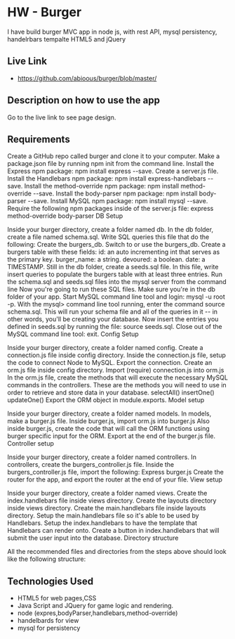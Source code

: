 # HW - Burger

I have build burger MVC app in node js, 
with rest API,
mysql persistency,
handelrbars tempalte
HTML5 and jQuery


## Live Link
 - https://github.com/abioous/burger/blob/master/

## Description on how to use the app

Go to the live link to see page design.

## Requirements
Create a GitHub repo called burger and clone it to your computer.
Make a package.json file by running npm init from the command line.
Install the Express npm package: npm install express --save.
Create a server.js file.
Install the Handlebars npm package: npm install express-handlebars --save.
Install the method-override npm package: npm install method-override --save.
Install the body-parser npm package: npm install body-parser --save.
Install MySQL npm package: npm install mysql --save.
Require the following npm packages inside of the server.js file:
express
method-override
body-parser
DB Setup

Inside your burger directory, create a folder named db.
In the db folder, create a file named schema.sql. Write SQL queries this file that do the following:
Create the burgers_db.
Switch to or use the burgers_db.
Create a burgers table with these fields:
id: an auto incrementing int that serves as the primary key.
burger_name: a string.
devoured: a boolean.
date: a TIMESTAMP.
Still in the db folder, create a seeds.sql file. In this file, write insert queries to populate the burgers table with at least three entries.
Run the schema.sql and seeds.sql files into the mysql server from the command line
Now you're going to run these SQL files.
Make sure you're in the db folder of your app.
Start MySQL command line tool and login: mysql -u root -p.
With the mysql> command line tool running, enter the command source schema.sql. This will run your schema file and all of the queries in it -- in other words, you'll be creating your database.
Now insert the entries you defined in seeds.sql by running the file: source seeds.sql.
Close out of the MySQL command line tool: exit.
Config Setup

Inside your burger directory, create a folder named config.
Create a connection.js file inside config directory.
Inside the connection.js file, setup the code to connect Node to MySQL.
Export the connection.
Create an orm.js file inside config directory.
Import (require) connection.js into orm.js
In the orm.js file, create the methods that will execute the necessary MySQL commands in the controllers. These are the methods you will need to use in order to retrieve and store data in your database.
selectAll()
insertOne()
updateOne()
Export the ORM object in module.exports.
Model setup

Inside your burger directory, create a folder named models.
In models, make a burger.js file.
Inside burger.js, import orm.js into burger.js
Also inside burger.js, create the code that will call the ORM functions using burger specific input for the ORM.
Export at the end of the burger.js file.
Controller setup

Inside your burger directory, create a folder named controllers.
In controllers, create the burgers_controller.js file.
Inside the burgers_controller.js file, import the following:
Express
burger.js
Create the router for the app, and export the router at the end of your file.
View setup

Inside your burger directory, create a folder named views.
Create the index.handlebars file inside views directory.
Create the layouts directory inside views directory.
Create the main.handlebars file inside layouts directory.
Setup the main.handlebars file so it's able to be used by Handlebars.
Setup the index.handlebars to have the template that Handlebars can render onto.
Create a button in index.handlebars that will submit the user input into the database.
Directory structure

All the recommended files and directories from the steps above should look like the following structure:


## Technologies Used

- HTML5 for web pages,CSS
- Java Script and JQuery for game logic and rendering.
- node (expres,bodyParser,handlebars,method-override)
- handelbards for view
- mysql for persistency